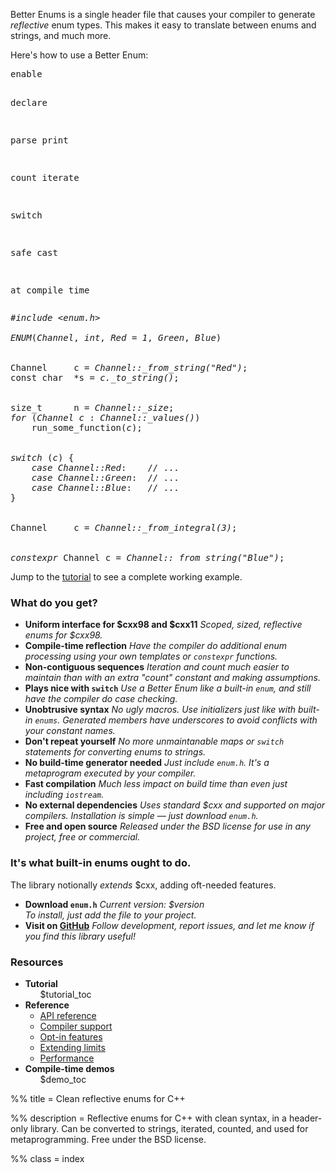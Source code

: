 Better Enums is a single header file that causes your compiler to generate
*reflective* enum types. This makes it easy to translate between enums and
strings, and much more.

Here's how to use a Better Enum:

<div class="splash">
  <pre class="left">enable

declare


parse
print


count
iterate



switch






safe cast


at compile time</pre>
  <pre class="right"><em>#include</em> &lt;<em>enum.h</em>&gt;

<em>ENUM</em>(<em>Channel</em>, <em>int</em>, <em>Red</em> = <em>1</em>, <em>Green</em>, <em>Blue</em>)


Channel     c = <em>Channel::_from_string("Red")</em>;
const char  *s = <em>c._to_string()</em>;


size_t      n = <em>Channel::_size</em>;
<em>for</em> (<em>Channel c</em> : <em>Channel::_values()</em>)
    run_some_function(<em>c</em>);


<em>switch</em> (<em>c</em>) {
    <em>case Channel::Red</em>:    // ...
    <em>case Channel::Green</em>:  // ...
    <em>case Channel::Blue</em>:   // ...
}


Channel     c = <em>Channel::_from_integral(3)</em>;


<em>constexpr</em> Channel c = <em>Channel::_from_string("Blue")</em>;</pre>
</div>

Jump to the [tutorial](${prefix}tutorial/HelloWorld.html) to see a complete
working example.

### What do you get?

<ul class="blurbs">
  <li class="even">
    <strong>Uniform interface for $cxx98 and $cxx11</strong>
    <em>Scoped, sized, reflective enums for $cxx98.</em>
  </li>
  <li>
    <strong>Compile-time reflection</strong>
    <em>
      Have the compiler do additional enum processing using your own
      templates or <code>constexpr</code> functions.
    </em>
  </li>

  <li class="even">
    <strong>Non-contiguous sequences</strong>
    <em>
      Iteration and count much easier to maintain than with an extra "count"
      constant and making assumptions.
    </em>
  </li>
  <li>
    <strong>Plays nice with <code>switch</code></strong>
    <em>
      Use a Better Enum like a built-in <code>enum</code>, and still have the
      compiler do case checking.
    </em>
  </li>

  <li class="even">
    <strong>Unobtrusive syntax</strong>
    <em>
      No ugly macros. Use initializers just like with built-in
      <code>enums</code>. Generated members have underscores to avoid conflicts
      with your constant names.
    </em>
  </li>
  <li>
    <strong>Don't repeat yourself</strong>
    <em>
      No more unmaintanable maps or <code>switch</code> statements for
      converting enums to strings.
    </em>
  </li>

  <li class="even">
    <strong>No build-time generator needed</strong>
    <em>
      Just include <code>enum.h</code>. It's a metaprogram executed by your
      compiler.
    </em>
  </li>
  <li>
    <strong>Fast compilation</strong>
    <em>
      Much less impact on build time than even just including
      <code>iostream</code>.
    </em>
  </li>

  <li class="even">
    <strong>No external dependencies</strong>
    <em>
      Uses standard $cxx and supported on major compilers. Installation is
      simple &mdash; just download <code>enum.h</code>.
    </em>
  </li>
  <li>
    <strong>Free and open source</strong>
    <em>
      Released under the BSD license for use in any project, free or commercial.
    </em>
  </li>
</ul>

<div class="hack"></div>

### It's what built-in enums ought to do.

The library notionally <em>extends</em> $cxx, adding oft-needed features.

<ul class="blurbs act">
  <li class="even">
    <strong>Download <a $download><code>enum.h</code></a></strong>
    <em>
      Current version: $version<br />
      To install, just add the file to your project.
    </em>
  </li>
  <li>
    <strong>Visit on <a href="$repo">GitHub</a></strong>
    <em>
      Follow development, report issues, and let me know if you find this
      library useful!
    </em>
  </li>
</ul>

<div class="hack"></div>

### Resources

<ul class="blurbs resources">
  <li class="even">
    <a id="Tutorial"></a>
    <strong>Tutorial</strong>
    <ol>
      $tutorial_toc
    </ol>
  </li>
  <li>
    <strong>Reference</strong>
    <ul>
      <li><a href="${prefix}ApiReference.html">API reference</a></li>
      <li><a href="${prefix}CompilerSupport.html">Compiler support</a></li>
      <li><a href="${prefix}OptInFeatures.html">Opt-in features</a></li>
      <li><a href="${prefix}ExtendingLimits.html">Extending limits</a></li>
      <li><a href="${prefix}Performance.html">Performance</a></li>
    </ul>
  </li>

  <li class="even">
    <a id="CompileTimeDemos"></a>
    <strong>Compile-time demos</strong>
    <ul>
      $demo_toc
    </ul>
  </li>
</ul>

<div class="hack"></div>

%% title = Clean reflective enums for C++

%% description = Reflective enums for C++ with clean syntax, in a header-only
library. Can be converted to strings, iterated, counted, and used for
metaprogramming. Free under the BSD license.

%% class = index
